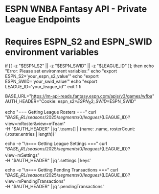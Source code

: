 # ESPN WNBA Fantasy API - Private League Endpoints
# Requires ESPN_S2 and ESPN_SWID environment variables

if [[ -z "$ESPN_S2" || -z "$ESPN_SWID" || -z "$LEAGUE_ID" ]]; then
    echo "Error: Please set environment variables:"
    echo "export ESPN_S2='your_espn_s2_value'"
    echo "export ESPN_SWID='your_swid_value'" 
    echo "export LEAGUE_ID='your_league_id'"
    exit 1
fi

BASE_URL="https://lm-api-reads.fantasy.espn.com/apis/v3/games/wfba"
AUTH_HEADER="Cookie: espn_s2=$ESPN_S2; SWID=$ESPN_SWID"

echo "=== Getting League Rosters ==="
curl "${BASE_URL}/seasons/2025/segments/0/leagues/${LEAGUE_ID}?view=mRoster&view=mTeam" \
  -H "$AUTH_HEADER" | jq '.teams[] | {name: .name, rosterCount: (.roster.entries | length)}'

echo -e "\n=== Getting League Settings ==="
curl "${BASE_URL}/seasons/2025/segments/0/leagues/${LEAGUE_ID}?view=mSettings" \
  -H "$AUTH_HEADER" | jq '.settings | keys'

echo -e "\n=== Getting Pending Transactions ==="
curl "${BASE_URL}/seasons/2025/segments/0/leagues/${LEAGUE_ID}?view=mPendingTransactions" \
  -H "$AUTH_HEADER" | jq '.pendingTransactions'